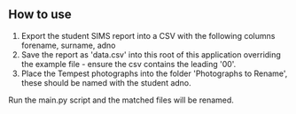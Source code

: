 ## How to use

1. Export the student SIMS report into a CSV with the following columns forename, surname, adno
2. Save the report as 'data.csv' into this root of this application overriding the example file - ensure the csv contains the leading '00'.
3. Place the Tempest photographs into the folder 'Photographs to Rename', these should be named with the student adno.

Run the main.py script and the matched files will be renamed.
